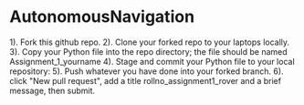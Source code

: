 # AutonomousNavigation

1). Fork this github repo.
2). Clone your forked repo to your laptops locally.
3). Copy your  Python file into the repo directory; the file should be  named Assignment_1_yourname 
4). Stage and commit your Python file to your local repository:
5). Push whatever you have done into your forked branch.
6). click "New pull request",  add a  title  rollno_assignment1_rover and a brief message, then submit.
